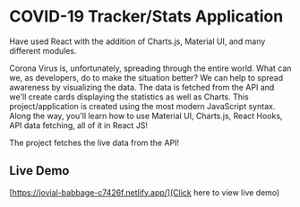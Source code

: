 # COVID-19 Tracker/Stats Application

Have used React with the addition of Charts.js, Material UI, and many different modules.

Corona Virus is, unfortunately, spreading through the entire world. What can we, as developers, do to make the situation better? We can help to spread awareness by visualizing the data. The data is fetched from the API and we'll create cards displaying the statistics as well as Charts. This project/application is created using the most modern JavaScript syntax. Along the way, you'll learn how to use Material UI, Charts.js, React Hooks, API data fetching, all of it in React JS!

The project fetches the live data from the API!

## Live Demo
[https://jovial-babbage-c7426f.netlify.app/](Click here to view live demo)